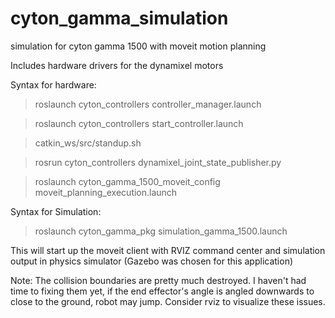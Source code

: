 # cyton_gamma_simulation
simulation for cyton gamma 1500 with moveit motion planning

Includes hardware drivers for the dynamixel motors 

Syntax for hardware: 
> roslaunch cyton_controllers controller_manager.launch

> roslaunch cyton_controllers start_controller.launch

> catkin_ws/src/standup.sh

> rosrun cyton_controllers dynamixel_joint_state_publisher.py

> roslaunch cyton_gamma_1500_moveit_config moveit_planning_execution.launch



Syntax for Simulation: 
> roslaunch cyton_gamma_pkg simulation_gamma_1500.launch 

This will start up the moveit client with RVIZ command center and simulation output in physics simulator (Gazebo was chosen for this application) 

Note: The collision boundaries are pretty much destroyed. I haven't had time to fixing them yet, if the end effector's angle is angled downwards to close to the ground, robot may jump. Consider rviz to visualize these issues. 

